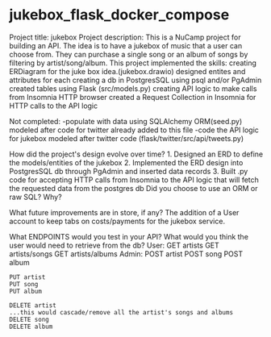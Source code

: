 # jukebox_flask_docker_compose
Project title: jukebox
Project description: This is a NuCamp project for building an API. 
        The idea is to have a jukebox of music that a user can choose from. 
        They can purchase a single song or an album of songs by filtering by artist/song/album. 
        This project implemented the skills:
            creating ERDiagram for the juke box idea.(jukebox.drawio)
                designed entites and attributes for each
            creating a db in PostgresSQL using psql and/or PgAdmin
                created tables using Flask (src/models.py)
            creating API logic to make calls from Insomnia HTTP browser
                created a Request Collection in Insomnia for HTTP calls to the API logic
            
Not completed: 
-populate with data using SQLAlchemy ORM(seed.py) modeled after code for twitter already added to this file
-code the API logic for jukebox modeled after twitter code (flask/twitter/src/api/tweets.py)

How did the project's design evolve over time? 
    1. Designed an ERD to define the models/entities of the jukebox 
    2. Implemented the ERD design into PostgresSQL db through PgAdmin and inserted data records
    3. Built .py code for accepting HTTP calls from Insomnia to the API logic that will fetch the requested data from the postgres db
Did you choose to use an ORM or raw SQL? Why? 
    
What future improvements are in store, if any?
    The addition of a User account to keep tabs on costs/payments for the jukebox service. 





What ENDPOINTS would you test in your API? 
What would you think the user would need to retrieve from the db? 
User:
    GET artists
    GET artists/songs
    GET artists/albums
Admin: 
    POST artist
    POST song
    POST album

    PUT artist
    PUT song
    PUT album

    DELETE artist
    ...this would cascade/remove all the artist's songs and albums 
    DELETE song 
    DELETE album
